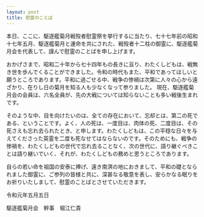 ```yaml
---
layout: post
title: 慰霊のことば
---
```


本日、ここに、駆逐艦菊月戦歿者慰霊祭を挙行するに当たり、七十七年前の昭和十七年五月、駆逐艦菊月と運命を共にされた、戦歿者十二柱の御霊に、駆逐艦菊月会を代表して、謹んで慰霊のことばを申し上げます。

おかげさまで、昭和二十年から七十四年もの長きに亘り、わたくしどもは、戦無き世を歩んでくることができました。令和の時代もまた、平和であってほしいと願うところであります。平和に過ごせる中、戦争の惨禍は次第に人々の心から遠ざかり、在りし日の菊月を知る人も少なくなって参りました。 現在、駆逐艦菊月会の会員は、六名全員が、先の大戦については知らないことも多い戦後生まれです。

そのような中、目を向けたいのは、全ての存在において、忘却とは、第二の死である、ということです。よく、人の死は、一度目は、肉体の死、二度目は、その死さえも忘れ去られたとき、と申します。わたくしどもは、この平穏な日々を与えてくださった英霊を二度も死なせてはならないのです。そのためにも、戦争の惨禍を、わたくしどもの世代で忘れ去ることなく、次の世代に、語り継ぐべきことは語り継いでいく、それが、わたくしどもの務めと思うところであります。

自らの若い命を祖国の安泰に捧げ、遠き南溟の地におきまして、平和の礎となられました御霊に、ご参列の皆様と共に、深甚なる敬意を表し、安らかなる眠りをお祈りいたしまして、慰霊のことばとさせていただきます。

令和元年五月五日

駆逐艦菊月会　幹事　堀江仁貴
